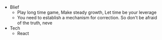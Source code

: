 - Blief
	- Play long time game, Make steady growth, Let time be your leverage
	- You need to establish a mechanism for correction. So don't be afraid of the truth, neve
- Tech
	- React